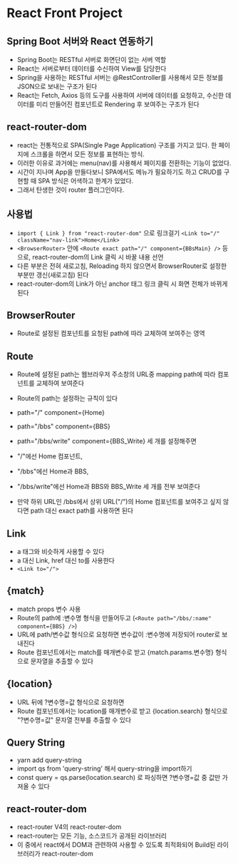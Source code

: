# React Front Project
## Spring Boot 서버와 React 연동하기
* Spring Boot는 RESTful 서버로 화면단이 없는 서버 역할
* React는 서버로부터 데이터를 수신하여 View를 담당한다
* Spring을 사용하는 RESTful 서버는 @RestController를 사용해서 모든 정보를 JSON으로 보내는 구조가 된다
* React는 Fetch, Axios 등의 도구를 사용하여 서버에 데이터를 요청하고, 수신한 데이터를 미리 만들어진 컴포넌트로 Rendering 후 보여주는 구조가 된다

## react-router-dom
* react는 전통적으로 SPA(Single Page Application) 구조를 가지고 있다. 한 페이지에 스크롤을 하면서 모든 정보를 표현하는 방식.
* 이러한 이유로 과거에는 menu(nav)를 사용해서 페이지를 전환하는 기능이 없었다.
* 시간이 지나며 App을 만들다보니 SPA에서도 메뉴가 필요하기도 하고 CRUD를 구현할 때 SPA 방식은 어색하고 한계가 있었다.
* 그래서 탄생한 것이 router 플러그인이다.

## 사용법
* `import { Link } from "react-router-dom"` 으로 링크걸기 `<Link to="/" className="nav-link">Home</Link>`
* `<BrowserRouter>` 안에 `<Route exact path="/" component={BBsMain} />` 등으로, react-router-dom의 Link 클릭 시 바꿀 내용 선언
* 다른 부분은 전혀 새로고침, Reloading 하지 않으면서 BrowserRouter로 설정한 부분만 갱신(새로고침) 된다
* react-router-dom의 Link가 아닌 anchor 태그 링크 클릭 시 화면 전체가 바뀌게 된다

## BrowserRouter
* Route로 설정된 컴포넌트를 요청된 path에 따라 교체하여 보여주는 영역

## Route
* Route에 설정된 path는 웹브라우저 주소창의 URL중 mapping path에 따라 컴포넌트를 교체하여 보여준다

* Route의 path는 설정하는 규칙이 있다
* path="/" component={Home}
* path="/bbs" component={BBS}
* path="/bbs/write" component={BBS_Write} 세 개를 설정해주면

* "/"에선 Home 컴포넌트,
* "/bbs"에선 Home과 BBS,
* "/bbs/write"에선 Home과 BBS와 BBS_Write 세 개를 전부 보여준다

* 만약 하위 URL인 /bbs에서 상위 URL("/")의 Home 컴포넌트를 보여주고 싶지 않다면 path 대신 exact path를 사용하면 된다

## Link
* a 태그와 비슷하게 사용할 수 있다
* a 대신 Link, href 대신 to를 사용한다
* `<Link to="/">`

## {match}
* match props 변수 사용
* Route의 path에 :변수명 형식을 만들어두고 (`<Route path="/bbs/:name" component={BBS} />`)
* URL에 path/변수값 형식으로 요청하면 변수값이 :변수명에 저장되어 router로 보내진다
* Route 컴포넌트에서는 match를 매개변수로 받고 {match.params.변수명} 형식으로 문자열을 추출할 수 있다

## {location}
* URL 뒤에 ?변수명=값 형식으로 요청하면
* Route 컴포넌트에서는 location를 매개변수로 받고 {location.search} 형식으로 "?변수명=값" 문자열 전부를 추출할 수 있다

## Query String
* yarn add query-string
* import qs from 'query-string' 해서 query-string을 import하기
* const query = qs.parse(location.search) 로 파싱하면 ?변수명=값 중 값만 가져올 수 있다

## react-router-dom
* react-router V4의 react-router-dom
* react-router는 모든 기능, 소스코드가 공개된 라이브러리
* 이 중에서 react에서 DOM과 관련하여 사용할 수 있도록 최적화되어 Build된 라이브러리가 react-router-dom